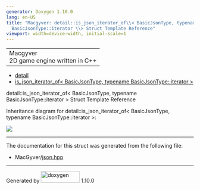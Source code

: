```yaml
---
generator: Doxygen 1.10.0
lang: en-US
title: "Macgyver: detail::is_json_iterator_of\\< BasicJsonType, typename
  BasicJsonType::iterator \\> Struct Template Reference"
viewport: width=device-width, initial-scale=1
---
```


<div id="top">

<div id="titlearea">

<table data-cellspacing="0" data-cellpadding="0">
<colgroup>
<col style="width: 100%" />
</colgroup>
<tbody>
<tr id="projectrow" class="odd">
<td id="projectalign"><div id="projectname">
Macgyver
</div>
<div id="projectbrief">
2D game engine written in C++
</div></td>
</tr>
</tbody>
</table>

</div>

<div id="main-nav">

</div>

<div id="nav-path" class="navpath">

- <a href="namespacedetail.html" class="el">detail</a>
- <a
  href="structdetail_1_1is__json__iterator__of_3_01_basic_json_type_00_01typename_01_basic_json_type_1_1iterator_01_4.html"
  class="el">is_json_iterator_of&lt; BasicJsonType, typename
  BasicJsonType::iterator &gt;</a>

</div>

</div>

<div class="header">

<div class="headertitle">

<div class="title">

detail::is_json_iterator_of\< BasicJsonType, typename
BasicJsonType::iterator \> Struct Template Reference

</div>

</div>

</div>

<div class="contents">

<div class="dynheader">

Inheritance diagram for detail::is_json_iterator_of\< BasicJsonType,
typename BasicJsonType::iterator \>:

</div>

<div class="dyncontent">

<div class="center">

![](structdetail_1_1is__json__iterator__of_3_01_basic_json_type_00_01typename_01_basic_json_type_1_1iterator_01_4.png)

</div>

</div>

------------------------------------------------------------------------

The documentation for this struct was generated from the following file:

- MacGyver/<a href="json_8hpp_source.html" class="el">json.hpp</a>

</div>

------------------------------------------------------------------------

<span class="small">Generated
by [<img src="doxygen.svg" class="footer" width="104" height="31"
alt="doxygen" />](https://www.doxygen.org/index.html) 1.10.0</span>
